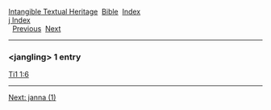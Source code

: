 [Intangible Textual Heritage](../../index)  [Bible](../index) 
[Index](index)   
[j Index](_j_)  
  [Previous](c06072)  [Next](c06074) 

------------------------------------------------------------------------

### &lt;jangling&gt; 1 entry

[Ti1 1:6](../kjv/ti1001.htm#006)  

------------------------------------------------------------------------

[Next: janna (1)](c06074)
